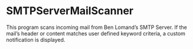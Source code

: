 # SMTPServerMailScanner
This program scans incoming mail from Ben Lomand’s SMTP Server. If the mail’s header or content matches user defined keyword criteria, a custom notification is displayed.
